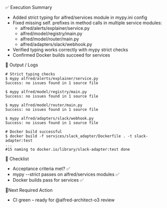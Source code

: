 ✅ Execution Summary

* Added strict typing for alfred/services module in mypy.ini config
* Fixed missing self. prefixes in method calls in multiple service modules:
  - alfred/alerts/explainer/service.py
  - alfred/model/registry/main.py
  - alfred/model/router/main.py
  - alfred/adapters/slack/webhook.py
* Verified typing works correctly with mypy strict checks
* Confirmed Docker builds succeed for services

🧪 Output / Logs
```console
# Strict typing checks
$ mypy alfred/alerts/explainer/service.py
Success: no issues found in 1 source file

$ mypy alfred/model/registry/main.py
Success: no issues found in 1 source file

$ mypy alfred/model/router/main.py
Success: no issues found in 1 source file

$ mypy alfred/adapters/slack/webhook.py
Success: no issues found in 1 source file

# Docker build successful
$ docker build -f services/slack_adapter/Dockerfile . -t slack-adapter:test
...
#15 naming to docker.io/library/slack-adapter:test done
```

🧾 Checklist
- Acceptance criteria met? ✅ 
- mypy --strict passes on alfred/services modules ✅
- Docker builds pass for services ✅

📍Next Required Action
- CI green – ready for @alfred-architect-o3 review
